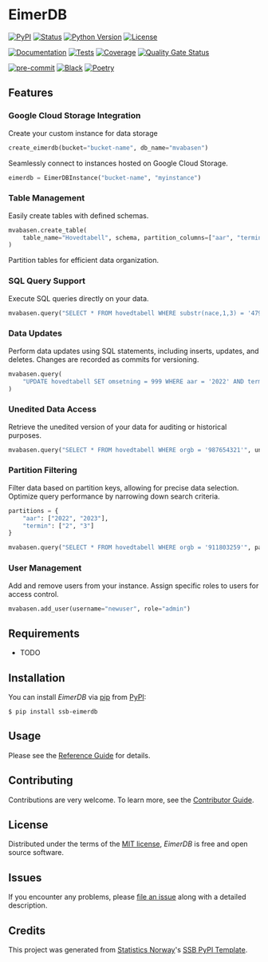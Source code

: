 # EimerDB

[![PyPI](https://img.shields.io/pypi/v/ssb-eimerdb.svg)][pypi status]
[![Status](https://img.shields.io/pypi/status/ssb-eimerdb.svg)][pypi status]
[![Python Version](https://img.shields.io/pypi/pyversions/ssb-eimerdb)][pypi status]
[![License](https://img.shields.io/pypi/l/ssb-eimerdb)][license]

[![Documentation](https://github.com/statisticsnorway/ssb-eimerdb/actions/workflows/docs.yml/badge.svg)][documentation]
[![Tests](https://github.com/statisticsnorway/ssb-eimerdb/workflows/Tests/badge.svg)][tests]
[![Coverage](https://sonarcloud.io/api/project_badges/measure?project=statisticsnorway_ssb-eimerdb&metric=coverage)][sonarcov]
[![Quality Gate Status](https://sonarcloud.io/api/project_badges/measure?project=statisticsnorway_ssb-eimerdb&metric=alert_status)][sonarquality]

[![pre-commit](https://img.shields.io/badge/pre--commit-enabled-brightgreen?logo=pre-commit&logoColor=white)][pre-commit]
[![Black](https://img.shields.io/badge/code%20style-black-000000.svg)][black]
[![Poetry](https://img.shields.io/endpoint?url=https://python-poetry.org/badge/v0.json)][poetry]

[pypi status]: https://pypi.org/project/ssb-eimerdb/
[documentation]: https://statisticsnorway.github.io/ssb-eimerdb
[tests]: https://github.com/statisticsnorway/ssb-eimerdb/actions?workflow=Tests
[sonarcov]: https://sonarcloud.io/summary/overall?id=statisticsnorway_ssb-eimerdb
[sonarquality]: https://sonarcloud.io/summary/overall?id=statisticsnorway_ssb-eimerdb
[pre-commit]: https://github.com/pre-commit/pre-commit
[black]: https://github.com/psf/black
[poetry]: https://python-poetry.org/

## Features

### Google Cloud Storage Integration

Create your custom instance for data storage
```python
create_eimerdb(bucket="bucket-name", db_name="mvabasen")
```
Seamlessly connect to instances hosted on Google Cloud Storage.
```python
eimerdb = EimerDBInstance("bucket-name", "myinstance")
```

### Table Management

Easily create tables with defined schemas.
```python
mvabasen.create_table(
    table_name="Hovedtabell", schema, partition_columns=["aar", "termin"], editable=True
)
```
Partition tables for efficient data organization.

### SQL Query Support

Execute SQL queries directly on your data.
```python
mvabasen.query("SELECT * FROM hovedtabell WHERE substr(nace,1,3) = '479'")
```
    

### Data Updates

Perform data updates using SQL statements, including inserts, updates, and deletes.
Changes are recorded as commits for versioning.
```python
mvabasen.query(
    "UPDATE hovedtabell SET omsetning = 999 WHERE aar = '2022' AND termin = '2' AND orgb = '987654321'"
)
```

### Unedited Data Access

Retrieve the unedited version of your data for auditing or historical purposes.
```python
mvabasen.query("SELECT * FROM hovedtabell WHERE orgb = '987654321'", unedited=True)
```

### Partition Filtering

Filter data based on partition keys, allowing for precise data selection.
Optimize query performance by narrowing down search criteria.
```python
partitions = {
    "aar": ["2022", "2023"],
    "termin": ["2", "3"]
}

mvabasen.query("SELECT * FROM hovedtabell WHERE orgb = '911803259'", partition_select=partitions)
```

### User Management

Add and remove users from your instance.
Assign specific roles to users for access control.
```python
mvabasen.add_user(username="newuser", role="admin")
```

## Requirements

- TODO

## Installation

You can install _EimerDB_ via [pip] from [PyPI]:

```console
$ pip install ssb-eimerdb
```

## Usage

Please see the [Reference Guide] for details.

## Contributing

Contributions are very welcome.
To learn more, see the [Contributor Guide].

## License

Distributed under the terms of the [MIT license][license],
_EimerDB_ is free and open source software.

## Issues

If you encounter any problems,
please [file an issue] along with a detailed description.

## Credits

This project was generated from [Statistics Norway]'s [SSB PyPI Template].

[statistics norway]: https://www.ssb.no/en
[pypi]: https://pypi.org/
[ssb pypi template]: https://github.com/statisticsnorway/ssb-pypitemplate
[file an issue]: https://github.com/statisticsnorway/ssb-eimerdb/issues
[pip]: https://pip.pypa.io/

<!-- github-only -->

[license]: https://github.com/statisticsnorway/ssb-eimerdb/blob/main/LICENSE
[contributor guide]: https://github.com/statisticsnorway/ssb-eimerdb/blob/main/CONTRIBUTING.md
[reference guide]: https://statisticsnorway.github.io/ssb-eimerdb/reference.html
